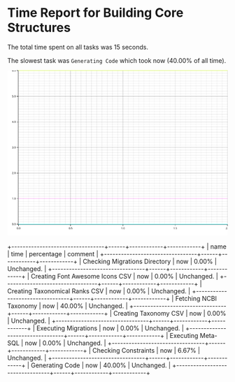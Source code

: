 # Time Report for Building Core Structures

The total time spent on all tasks was 15 seconds.

The slowest task was `Generating Code` which took now (40.00% of all time).

![Plot](time_requirements_report.png)

+---------------------------------+------+------------+------------+
| name                            | time | percentage | comment    |
+---------------------------------+------+------------+------------+
| Checking Migrations Directory   | now  | 0.00%      | Unchanged. |
+---------------------------------+------+------------+------------+
| Creating Font Awesome Icons CSV | now  | 0.00%      | Unchanged. |
+---------------------------------+------+------------+------------+
| Creating Taxonomical Ranks CSV  | now  | 0.00%      | Unchanged. |
+---------------------------------+------+------------+------------+
| Fetching NCBI Taxonomy          | now  | 40.00%     | Unchanged. |
+---------------------------------+------+------------+------------+
| Creating Taxonomy CSV           | now  | 0.00%      | Unchanged. |
+---------------------------------+------+------------+------------+
| Executing Migrations            | now  | 0.00%      | Unchanged. |
+---------------------------------+------+------------+------------+
| Executing Meta-SQL              | now  | 0.00%      | Unchanged. |
+---------------------------------+------+------------+------------+
| Checking Constraints            | now  | 6.67%      | Unchanged. |
+---------------------------------+------+------------+------------+
| Generating Code                 | now  | 40.00%     | Unchanged. |
+---------------------------------+------+------------+------------+
